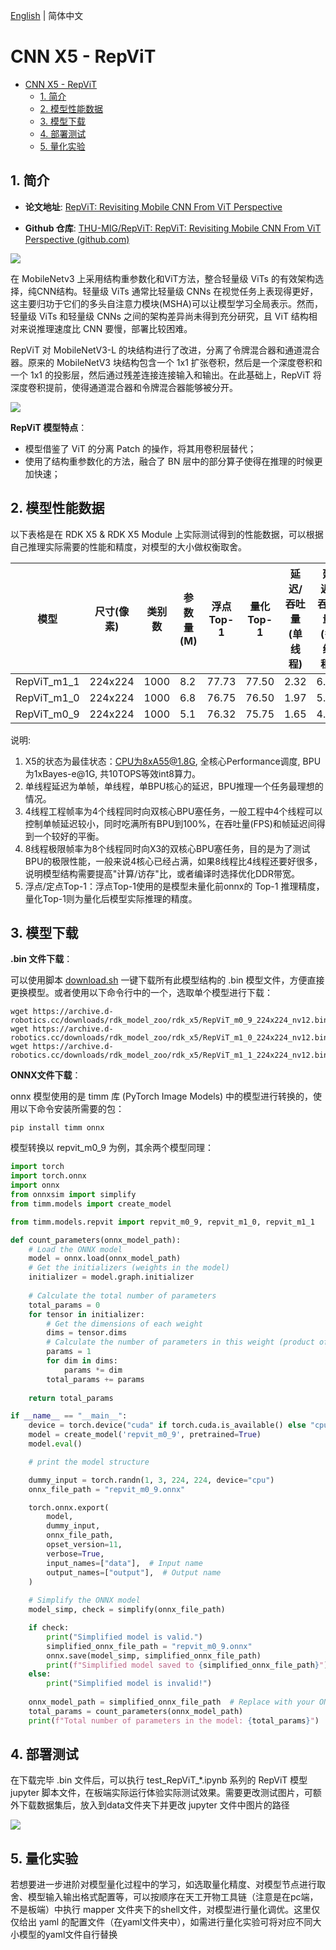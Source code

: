 [English](./README.md) | 简体中文

# CNN X5 - RepViT

- [CNN X5 - RepViT](#cnn-x5---repvit)
  - [1. 简介](#1-简介)
  - [2. 模型性能数据](#2-模型性能数据)
  - [3. 模型下载](#3-模型下载)
  - [4. 部署测试](#4-部署测试)
  - [5. 量化实验](#5-量化实验)

## 1. 简介

- **论文地址**: [RepViT: Revisiting Mobile CNN From ViT Perspective](http://arxiv.org/abs/2307.09283)

- **Github 仓库**: [THU-MIG/RepViT: RepViT: Revisiting Mobile CNN From ViT Perspective (github.com)](https://github.com/THU-MIG/RepViT)

![](./data/RepViT_architecture.png)

在 MobileNetv3 上采用结构重参数化和ViT方法，整合轻量级 ViTs 的有效架构选择，纯CNN结构。轻量级 ViTs 通常比轻量级 CNNs 在视觉任务上表现得更好，这主要归功于它们的多头自注意力模块(MSHA)可以让模型学习全局表示。然而，轻量级 ViTs 和轻量级 CNNs 之间的架构差异尚未得到充分研究，且 ViT 结构相对来说推理速度比 CNN 要慢，部署比较困难。

RepViT 对 MobileNetV3-L 的块结构进行了改进，分离了令牌混合器和通道混合器。原来的 MobileNetV3 块结构包含一个 1x1 扩张卷积，然后是一个深度卷积和一个 1x1 的投影层，然后通过残差连接连接输入和输出。在此基础上，RepViT 将深度卷积提前，使得通道混合器和令牌混合器能够被分开。

![](./data/RepViT_DW.png)


**RepViT 模型特点**：

- 模型借鉴了 ViT 的分离 Patch 的操作，将其用卷积层替代；
- 使用了结构重参数化的方法，融合了 BN 层中的部分算子使得在推理的时候更加快速；


## 2. 模型性能数据

以下表格是在 RDK X5 & RDK X5 Module 上实际测试得到的性能数据，可以根据自己推理实际需要的性能和精度，对模型的大小做权衡取舍。


| 模型          | 尺寸(像素)  | 类别数  | 参数量(M) | 浮点Top-1  | 量化Top-1  | 延迟/吞吐量(单线程) | 延迟/吞吐量(多线程) | 帧率     |
| ----------- | ------- | ---- | ------ | ----- | ----- | ----------- | ----------- | ------ |
| RepViT_m1_1 | 224x224 | 1000 | 8.2    | 77.73 | 77.50 | 2.32        | 6.69        | 590.42 |
| RepViT_m1_0 | 224x224 | 1000 | 6.8    | 76.75 | 76.50 | 1.97        | 5.71        | 692.29 |
| RepViT_m0_9 | 224x224 | 1000 | 5.1    | 76.32 | 75.75 | 1.65        | 4.37        | 902.69 |


说明: 
1. X5的状态为最佳状态：CPU为8xA55@1.8G, 全核心Performance调度, BPU为1xBayes-e@1G, 共10TOPS等效int8算力。
2. 单线程延迟为单帧，单线程，单BPU核心的延迟，BPU推理一个任务最理想的情况。
3. 4线程工程帧率为4个线程同时向双核心BPU塞任务，一般工程中4个线程可以控制单帧延迟较小，同时吃满所有BPU到100%，在吞吐量(FPS)和帧延迟间得到一个较好的平衡。
4. 8线程极限帧率为8个线程同时向X3的双核心BPU塞任务，目的是为了测试BPU的极限性能，一般来说4核心已经占满，如果8线程比4线程还要好很多，说明模型结构需要提高"计算/访存"比，或者编译时选择优化DDR带宽。
5. 浮点/定点Top-1：浮点Top-1使用的是模型未量化前onnx的 Top-1 推理精度，量化Top-1则为量化后模型实际推理的精度。

## 3. 模型下载

**.bin 文件下载**：

可以使用脚本 [download.sh](./model/download.sh) 一键下载所有此模型结构的 .bin 模型文件，方便直接更换模型。或者使用以下命令行中的一个，选取单个模型进行下载：

```shell
wget https://archive.d-robotics.cc/downloads/rdk_model_zoo/rdk_x5/RepViT_m0_9_224x224_nv12.bin
wget https://archive.d-robotics.cc/downloads/rdk_model_zoo/rdk_x5/RepViT_m1_0_224x224_nv12.bin
wget https://archive.d-robotics.cc/downloads/rdk_model_zoo/rdk_x5/RepViT_m1_1_224x224_nv12.bin
```

**ONNX文件下载**：

onnx 模型使用的是 timm 库 (PyTorch Image Models) 中的模型进行转换的，使用以下命令安装所需要的包：

```shell
pip install timm onnx
```

模型转换以 repvit_m0_9 为例，其余两个模型同理：

```Python
import torch
import torch.onnx
import onnx
from onnxsim import simplify
from timm.models import create_model

from timm.models.repvit import repvit_m0_9, repvit_m1_0, repvit_m1_1

def count_parameters(onnx_model_path):
    # Load the ONNX model
    model = onnx.load(onnx_model_path)
    # Get the initializers (weights in the model)
    initializer = model.graph.initializer
    
    # Calculate the total number of parameters
    total_params = 0
    for tensor in initializer:
        # Get the dimensions of each weight
        dims = tensor.dims
        # Calculate the number of parameters in this weight (product of all dimensions)
        params = 1
        for dim in dims:
            params *= dim
        total_params += params
    
    return total_params

if __name__ == "__main__":
    device = torch.device("cuda" if torch.cuda.is_available() else "cpu")
    model = create_model('repvit_m0_9', pretrained=True)
    model.eval()

    # print the model structure

    dummy_input = torch.randn(1, 3, 224, 224, device="cpu")
    onnx_file_path = "repvit_m0_9.onnx"

    torch.onnx.export(
        model,
        dummy_input,
        onnx_file_path,
        opset_version=11,
        verbose=True,
        input_names=["data"],  # Input name
        output_names=["output"],  # Output name
    )
    
    # Simplify the ONNX model
    model_simp, check = simplify(onnx_file_path)

    if check:
        print("Simplified model is valid.")
        simplified_onnx_file_path = "repvit_m0_9.onnx"
        onnx.save(model_simp, simplified_onnx_file_path)
        print(f"Simplified model saved to {simplified_onnx_file_path}")
    else:
        print("Simplified model is invalid!")
        
    onnx_model_path = simplified_onnx_file_path  # Replace with your ONNX model path
    total_params = count_parameters(onnx_model_path)
    print(f"Total number of parameters in the model: {total_params}")
```

## 4. 部署测试

在下载完毕 .bin 文件后，可以执行 test_RepViT_*.ipynb 系列的 RepViT 模型 jupyter 脚本文件，在板端实际运行体验实际测试效果。需要更改测试图片，可额外下载数据集后，放入到data文件夹下并更改 jupyter 文件中图片的路径

![](./data/inference.png)

## 5. 量化实验

若想要进一步进阶对模型量化过程中的学习，如选取量化精度、对模型节点进行取舍、模型输入输出格式配置等，可以按顺序在天工开物工具链（注意是在pc端，不是板端）中执行 mapper 文件夹下的shell文件，对模型进行量化调优。这里仅仅给出 yaml 的配置文件（在yaml文件夹中），如需进行量化实验可将对应不同大小模型的yaml文件自行替换
